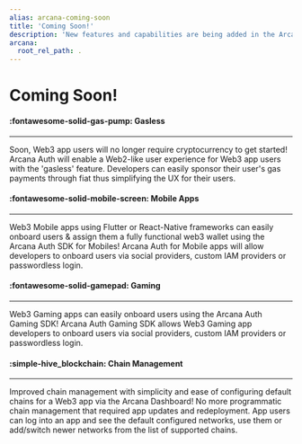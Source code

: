 ```yaml
---
alias: arcana-coming-soon
title: 'Coming Soon!'
description: 'New features and capabilities are being added in the Arcana Auth solution every day! List of upcoming product features for Web3 app developers.'
arcana:
  root_rel_path: .
---
```


# Coming Soon!

<div class="grid card_container" markdown>
  <div class="cards" markdown>
  <div class="card" markdown><h4><b>:fontawesome-solid-gas-pump: Gasless</b></h4><hr><p>Soon, Web3 app users will no longer require cryptocurrency to get started! Arcana Auth will enable a Web2-like user experience for Web3 app users with the 'gasless' feature. Developers can easily sponsor their user's gas payments through fiat thus simplifying the UX for their users.</p></div>
  <div class="card" markdown><h4><b>:fontawesome-solid-mobile-screen: Mobile Apps</b></h4><hr><p>Web3 Mobile apps using Flutter or React-Native frameworks can easily onboard users & assign them a fully functional web3 wallet using the Arcana Auth SDK for Mobiles! Arcana Auth for Mobile apps will allow developers to onboard users via social providers, custom IAM providers or passwordless login.</p></div>
  <div class="card" markdown><h4><b>:fontawesome-solid-gamepad: Gaming</b></h4><hr><p>Web3 Gaming apps can easily onboard users using the Arcana Auth Gaming SDK! Arcana Auth Gaming SDK allows Web3 Gaming app developers to onboard users via social providers, custom IAM providers or passwordless login.</p></div>
  <div class="card" markdown><h4><b>:simple-hive_blockchain: Chain Management</b></h4><hr><p>Improved chain management with simplicity and ease of configuring default chains for a Web3 app via the Arcana Dashboard! No more programmatic chain management that required app updates and redeployment. App users can log into an app and see the default configured networks, use them or add/switch newer networks from the list of supported chains.</p></div>
  </div>
</div>


